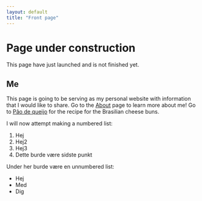 ```yaml
---
layout: default
title: "Front page"
---
```


# Page under construction

This page have just launched and is not finished yet.

## Me

This page is going to be serving as my personal website with information that I would like to share. Go to the [About] page to learn more about me! Go to [Pão de queijo] for the recipe for the Brasilian cheese buns.

I will now attempt making a numbered list:

1. Hej
2. Hej2
3. Hej3
4. Dette burde være sidste punkt

Under her burde være en unnumbered list:

- Hej
- Med
- Dig

[About]: about
[Pão de queijo]: recipes/pao_de_queijo
